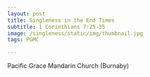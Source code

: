 ```yaml
---
layout: post
title: Singleness in the End Times
subtitle: 1 Corinthians 7:25-35
image: /singleness/static/img/thumbnail.jpg
tags: PGMC

---
```

Pacific Grace Mandarin Church (Burnaby)

